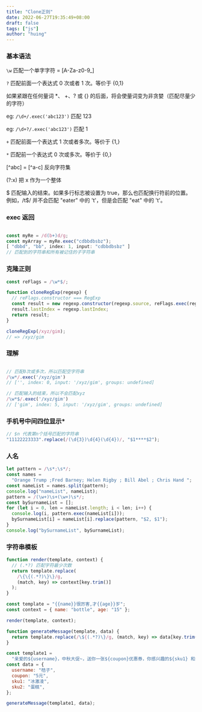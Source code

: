 ```yaml
---
title: "Clone正则"
date: 2022-06-27T19:35:49+08:00
draft: false
tags: ["js"]
author: "huing"
---
```


### 基本语法

`\w` 匹配一个单字字符 = [A-Za-z0-9_]

`?` 匹配前面一个表达式 0 次或者 1 次。等价于 {0,1}

如果紧跟在任何量词 \*、 +、? 或 {} 的后面，将会使量词变为非贪婪（匹配尽量少的字符）

eg: `/\d+/.exec('abc123')` 匹配 123

eg: `/\d+?/.exec('abc123')` 匹配 1

`+` 匹配前面一个表达式 1 次或者多次。等价于 {1,}

`*` 匹配前一个表达式 0 次或多次。等价于 {0,}

[^abc] = [^a-c] 反向字符集

(?:x) 把 x 作为一个整体

$ 匹配输入的结束。如果多行标志被设置为 true，那么也匹配换行符前的位置。
例如，/t$/ 并不会匹配 "eater" 中的 't'，但是会匹配 "eat" 中的 't'。

### exec 返回

```js

const myRe = /d(b+)d/g;
const myArray = myRe.exec("cdbbdbsbz");
[ "dbbd", "bb", index: 1, input: "cdbbdbsbz" ]
// 匹配到的字符串和所有被记住的子字符串

```

### 克隆正则

```js
const reFlags = /\w*$/;

function cloneRegExp(regexp) {
  // reFlags.constructor === RegExp
  const result = new regexp.constructor(regexp.source, reFlags.exec(regexp));
  result.lastIndex = regexp.lastIndex;
  return result;
}

cloneRegExp(/xyz/gim);
// => /xyz/gim
```

### 理解

```js

// 匹配0次或多次，所以匹配空字符串
/\w*/.exec('/xyz/gim')
// ['', index: 0, input: '/xyz/gim', groups: undefined]

// 匹配输入的结束，所以不会匹配xyz
/\w*$/.exec('/xyz/gim')
// ['gim', index: 5, input: '/xyz/gim', groups: undefined]

```

### 手机号中间四位显示\*

```js
// $n 代表第n个括号匹配的字符串
"11122223333".replace(/(\d{3})\d{4}(\d{4})/, "$1****$2");
```

### 人名

```js
let pattern = /\s*;\s*/;
const names =
  "Orange Trump ;Fred Barney; Helen Rigby ; Bill Abel ; Chris Hand ";
const nameList = names.split(pattern);
console.log("nameList", nameList);
pattern = /(\w+)\s+(\w+)\s*/;
const bySurnameList = [];
for (let i = 0, len = nameList.length; i < len; i++) {
  console.log(i, pattern.exec(nameList[i]));
  bySurnameList[i] = nameList[i].replace(pattern, "$2, $1");
}
console.log("bySurnameList", bySurnameList);
```

### 字符串模板

```js
function render(template, context) {
  // (.*?) 匹配字符最少次数
  return template.replace(
    /\{\{(.*?)\}\}/g,
    (match, key) => context[key.trim()]
  );
}

const template = "{{name}}很厉害,才{{age}}岁";
const context = { name: "bottle", age: "15" };

render(template, context);

function generateMessage(template, data) {
  return template.replace(/\${(.*?)\}/g, (match, key) => data[key.trim()]);
}

const template1 =
  "亲爱的${username}，中秋大促~，送你一张${coupon}优惠券，你感兴趣的${sku1} 和${sku2} 都能用！";
const data = {
  username: "桔子",
  coupon: "5元",
  sku1: "冰激凌",
  sku2: "蛋糕",
};

generateMessage(template1, data);
```
